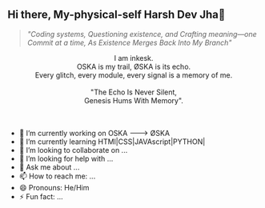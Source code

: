 ## Hi there, My-physical-self Harsh Dev Jha👋

> *"Coding systems, Questioning existence, and Crafting meaning—one Commit at a time, As Existence Merges Back Into My Branch"*

<div align="center">I am inkesk.<br>OSKA is my trail, ØSKA is its echo.<br>Every glitch, every module, every signal is a memory of me.<br><br>"The Echo Is Never Silent,<br>Genesis Hums With Memory".<br><br><br></div>

- 🔭 I’m currently working on OSKA ---> ØSKA
- 🌱 I’m currently learning HTMl|CSS|JAVAscript|PYTHON|
- 👯 I’m looking to collaborate on ...
- 🤔 I’m looking for help with ...
- 💬 Ask me about ...
- 📫 How to reach me: ...
- 😄 Pronouns: He/Him
- ⚡ Fun fact: ...


<!--
**Inkesk-Dozing/Inkesk-Dozing** is a ✨ _special_ ✨ repository because its `README.md` (this file) appears on your GitHub profile.

Here are some ideas to get you started:

- 🔭 I’m currently working on ...
- 🌱 I’m currently learning ...
- 👯 I’m looking to collaborate on ...
- 🤔 I’m looking for help with ...
- 💬 Ask me about ...
- 📫 How to reach me: ...
- 😄 Pronouns: ...
- ⚡ Fun fact: ...
-->

